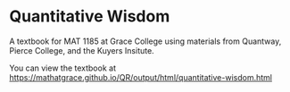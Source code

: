 # Quantitative Wisdom

A textbook for MAT 1185 at Grace College using materials from Quantway, Pierce College, and the Kuyers Insitute.

You can view the textbook at https://mathatgrace.github.io/QR/output/html/quantitative-wisdom.html